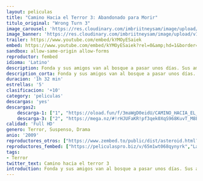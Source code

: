 ```yaml
---
layout: peliculas
title: "Camino Hacia el Terror 3: Abandonado para Morir"
titulo_original: "Wrong Turn 3"
image_carousel: 'https://res.cloudinary.com/imbriitneysam/image/upload/v1545611495/camino3-poster-min.jpg'
image_banner: 'https://res.cloudinary.com/imbriitneysam/image/upload/v1545611419/camino3-banner-min_1.jpg'
trailer: https://www.youtube.com/embed/kYMOyESaiek
embed: https://www.youtube.com/embed/kYMOyESaiek?rel=0&amp;hd=1&border=0&wmode=opaque&enablejsapi=1&modestbranding=1&controls=1&showinfo=1
sandbox: allow-same-origin allow-forms
reproductor: fembed
idioma: 'Latino'
description: Fonda y sus amigos van al bosque a pasar unos días. Sus amigos son víctimas del mutante asesino, Tres Dedos, convirtiéndose en su alimento. Mientras tanto algunos prisioneros peligrosos están siendo transferidos por Nate Wilson, un guardián de la prisión, que va a retirarse para convertirse en abogado. Durante el transporte su camión es atacado por Tres Dedos. Por lo que los prisioneros se fugan. Mientras huyen por los bosques, los prisioneros encuentran por casualidad un camión abandonado lleno de bolsas del dinero.
description_corta: Fonda y sus amigos van al bosque a pasar unos días. Sus amigos son víctimas del mutante asesino, Tres Dedos, convirtiéndose en su alimento. Mientras tanto algunos prisioneros peligrosos están siendo transferidos por..
duracion: '1h 32 min'
estrellas: '5'
clasificacion: '+10'
category: 'peliculas'
descargas: 'yes'
descargas2:
    descarga-1: ["1", "https://oload.fun/f/3maWgD0eidU/CAMINO_HACIA_EL_TERROR_3.mp4", "https://www.google.com/s2/favicons?domain=openload.co","OpenLoad","https://res.cloudinary.com/imbriitneysam/image/upload/v1541473684/mexico.png", "Latino", "Full HD"]
    descarga-3: ["2", "https://mega.nz/#!rHJUFaKR!pf3qek0XqS968KuvT_M8EX8ND1D2-PtIX3tqDWYQEHk", "https://www.google.com/s2/favicons?domain=mega.nz","Mega","https://res.cloudinary.com/imbriitneysam/image/upload/v1541473684/mexico.png", "Latino", "Full HD"]
calidad: 'Full HD'
genero: Terror, Suspenso, Drama
anio: '2009'
reproductores_otros: ["https://www.zembed.to/public/dist/asteroid.html?id=2cc99f124ac5c54d67fd6a05dcfc1573&title=Wrong%20Turn%203","Latino"]
reproductores_fembed: ["https://peliculaspro.biz/v/65m1wt068qynyrk","Latino","https://peliscalidad.top/v/z4x1mhjndqxg-8q","Latino"]
tags:
- Terror
twitter_text: Camino hacia el terror 3
introduction: Fonda y sus amigos van al bosque a pasar unos días. Sus amigos son víctimas del mutante asesino, Tres Dedos, convirtiéndose en su alimento. Mientras tanto algunos prisioneros peligrosos están siendo transferidos por..
---
```



 







